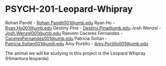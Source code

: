 # PSYCH-201-Leopard-Whipray
Rohan Pandit - Rohan.Pandit001@umb.edu
Ryan Ho - Ryan.Ho001@umb.edu
Destiny Pina - Destiny.Pina@umb.edu
Josh Wenzel - Josh.Wenzel001@umb.edu
Raevem Caceres Fernandes - CaceresFernandes001@umb.edu
Patricia Soltan - Patricia.Soltan001@umb.edu 
Amy Portillo - Amy.Portillo001@umb.edu

The animal we will be studying in this project is the Leopard Whipray (Himantura leoparda)
